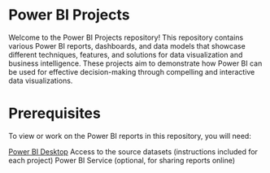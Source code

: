 # Power BI Projects
Welcome to the Power BI Projects repository! This repository contains various Power BI reports, dashboards, and data models that showcase different techniques, features, and solutions for data visualization and business intelligence. These projects aim to demonstrate how Power BI can be used for effective decision-making through compelling and interactive data visualizations.
# Prerequisites
To view or work on the Power BI reports in this repository, you will need:

[Power BI Desktop](https://powerbi.microsoft.com/desktop/)
Access to the source datasets (instructions included for each project)
Power BI Service (optional, for sharing reports online)
